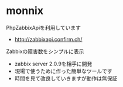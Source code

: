 monnix
======

PhpZabbixApiを利用しています
 * http://zabbixapi.confirm.ch/

Zabbixの障害数をシンプルに表示
 * zabbix server 2.0.9を相手に開発
 * 現場で使うために作った簡単なツールです
 * 時間を見て改良していきますが動作は無保証

